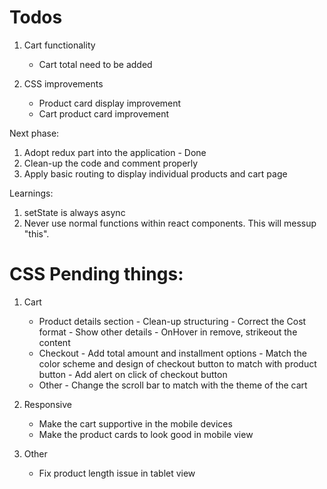 # Todos

1. Cart functionality
	- Cart total need to be added

2. CSS improvements
	- Product card display improvement
	- Cart product card improvement

Next phase:
1. Adopt redux part into the application - Done
2. Clean-up the code and comment properly 
3. Apply basic routing to display individual products and cart page


Learnings:
1. setState is always async
2. Never use normal functions within react components. This will messup "this". 



# CSS Pending things:
1. Cart 
	- Product details section
			- Clean-up structuring
			- Correct the Cost format
			- Show other details
			- OnHover in remove, strikeout the content
	- Checkout
			- Add total amount and installment options
			- Match the color scheme and design of checkout button to match with product button
			- Add alert on click of checkout button
	- Other
			- Change the scroll bar to match with the theme of the cart

2. Responsive
	- Make the cart supportive in the mobile devices
	- Make the product cards to look good in mobile view

3. Other
	- Fix product length issue in tablet view